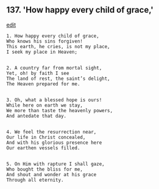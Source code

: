 
## 137.  'How happy every child of grace,'
[edit](https://docs.google.com/document/d/1My6_WMcCuruILhHIH0B9zxxGrgs9v40K/edit?mode=html)



    1. How happy every child of grace,
    Who knows his sins forgiven!
    This earth, he cries, is not my place,
    I seek my place in Heaven;


    2. A country far from mortal sight,
    Yet, oh! by faith I see
    The land of rest, the saint’s delight,
    The Heaven prepared for me.


    3. Oh, what a blessed hope is ours!
    While here on earth we stay,
    We more than taste the heavenly powers,
    And antedate that day.


    4. We feel the resurrection near,
    Our life in Christ concealed,
    And with his glorious presence here
    Our earthen vessels filled.


    5. On Him with rapture I shall gaze,
    Who bought the bliss for me,
    And shout and wonder at his grace
    Through all eternity.
